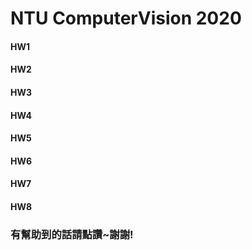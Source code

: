 # NTU ComputerVision 2020
#### HW1
#### HW2
#### HW3
#### HW4
#### HW5
#### HW6
#### HW7
#### HW8
### 有幫助到的話請點讚~謝謝!
